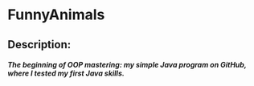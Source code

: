# FunnyAnimals

<h2>Description:</h2>

<h5>The beginning of OOP mastering: my simple Java program on GitHub, where I tested my first Java skills.</h5>
